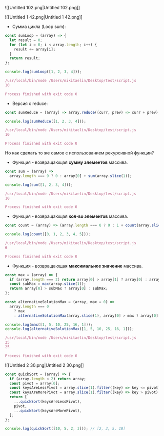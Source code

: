 ![[Untitled 102.png|Untitled 102.png]]

![[Untitled 1 42.png|Untitled 1 42.png]]

- Cумма цикла (Loop sum):

```JavaScript
const sumLoop = (array) => {
  let result = 0;
  for (let i = 0; i < array.length; i++) {
    result += array[i];
  }
  return result;
};

console.log(sumLoop([1, 2, 3, 4]));
```

```JavaScript
/usr/local/bin/node /Users/nikitaelin/Desktop/test/script.js
10

Process finished with exit code 0
```

- Версия с reduce:

```JavaScript
const sumReduce = (array) => array.reduce((curr, prev) => curr + prev);

console.log(sumReduce([1, 2, 3, 4]));
```

```JavaScript
/usr/local/bin/node /Users/nikitaelin/Desktop/test/script.js
10

Process finished with exit code 0
```

Но как сделать то же самое с использованием рекурсивной функции?

- Функция - возвращающая **сумму элементов** массива.

```JavaScript
const sum = (array) =>
  array.length === 0 ? 0 : array[0] + sum(array.slice(1));

console.log(sum([1, 2, 3, 4]));
```

```JavaScript
/usr/local/bin/node /Users/nikitaelin/Desktop/test/script.js
10

Process finished with exit code 0
```

- Функция - возвращающая **кол-во элементов** массива.

```JavaScript
const count = (array) => (array.length === 0 ? 0 : 1 + count(array.slice(1)));

console.log(count([0, 1, 2, 3, 4, 5]));
```

```JavaScript
/usr/local/bin/node /Users/nikitaelin/Desktop/test/script.js
6

Process finished with exit code 0
```

- Функция - возвращающая **максимальное значение** массива.

```JavaScript
const max = (array) => {
  if (array.length === 2) return array[0] > array[1] ? array[0] : array[1];
  const subMax = max(array.slice(1));
  return array[0] > subMax ? array[0] : subMax;
};

const alternativeSolutionMax = (array, max = 0) =>
  array.length === 0
    ? max
    : alternativeSolutionMax(array.slice(1), array[0] > max ? array[0] : max);

console.log(max([1, 5, 10, 25, 16, 1]));
console.log(alternativeSolutionMax([1, 5, 10, 25, 16, 1]));
```

```JavaScript
/usr/local/bin/node /Users/nikitaelin/Desktop/test/script.js
25
25

Process finished with exit code 0
```

![[Untitled 2 30.png|Untitled 2 30.png]]

```JavaScript
const quickSort = (array) => {
  if (array.length < 2) return array;
  const pivot = array[0];
  const keysAreLessPivot = array.slice(1).filter((key) => key <= pivot);
  const keysAreMorePivot = array.slice(1).filter((key) => key > pivot);
  return [
    ...quickSort(keysAreLessPivot),
    pivot,
    ...quickSort(keysAreMorePivot),
  ];
};

console.log(quickSort([10, 5, 2, 3])); // [2, 3, 5, 10]
```